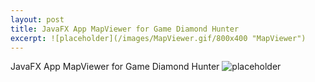 ```yaml
---
layout: post
title: JavaFX App MapViewer for Game Diamond Hunter
excerpt: ![placeholder](/images/MapViewer.gif/800x400 "MapViewer")
---
```

JavaFX App MapViewer for Game Diamond Hunter
![placeholder](/images/MapViewer.gif/800x400 "MapViewer")
